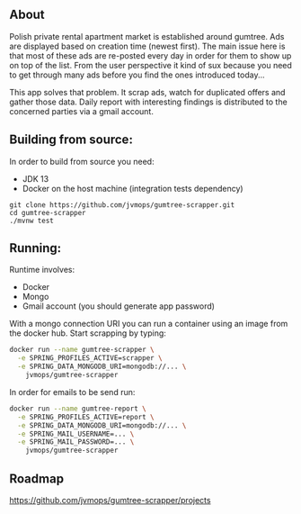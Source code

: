 ## About
Polish private rental apartment market is established around gumtree. Ads are displayed based on creation time (newest first). The main issue here is that most of these ads are re-posted every day in order for them to show up on top of the list. From the user perspective it kind of sux because you need to get through many ads before you find the ones introduced today...

This app solves that problem. It scrap ads, watch for duplicated offers and gather those data. Daily report with interesting findings is distributed to the concerned parties via a gmail account.

## Building from source:
In order to build from source you need:
- JDK 13
- Docker on the host machine (integration tests dependency)
```
git clone https://github.com/jvmops/gumtree-scrapper.git
cd gumtree-scrapper
./mvnw test
```

## Running:
Runtime involves:
- Docker
- Mongo
- Gmail account (you should generate app password)

With a mongo connection URI you can run a container using an image from the docker hub. Start scrapping by typing:
```bash
docker run --name gumtree-scrapper \
  -e SPRING_PROFILES_ACTIVE=scrapper \
  -e SPRING_DATA_MONGODB_URI=mongodb://... \
    jvmops/gumtree-scrapper
```

In order for emails to be send run:
```bash
docker run --name gumtree-report \
  -e SPRING_PROFILES_ACTIVE=report \
  -e SPRING_DATA_MONGODB_URI=mongodb://... \
  -e SPRING_MAIL_USERNAME=... \
  -e SPRING_MAIL_PASSWORD=... \
    jvmops/gumtree-scrapper
```

## Roadmap
https://github.com/jvmops/gumtree-scrapper/projects
